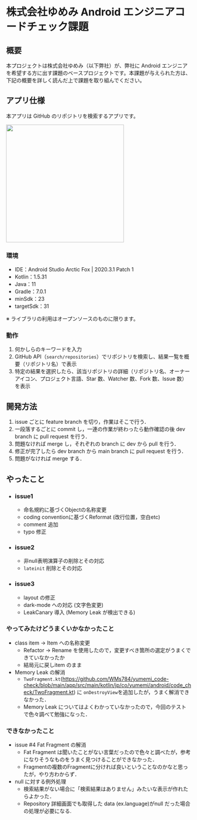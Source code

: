 # 株式会社ゆめみ Android エンジニアコードチェック課題

## 概要

本プロジェクトは株式会社ゆめみ（以下弊社）が、弊社に Android エンジニアを希望する方に出す課題のベースプロジェクトです。本課題が与えられた方は、下記の概要を詳しく読んだ上で課題を取り組んでください。

## アプリ仕様

本アプリは GitHub のリポジトリを検索するアプリです。

<img src="docs/app.gif" width="320">

### 環境

- IDE：Android Studio Arctic Fox | 2020.3.1 Patch 1
- Kotlin：1.5.31
- Java：11
- Gradle：7.0.1
- minSdk：23
- targetSdk：31

※ ライブラリの利用はオープンソースのものに限ります。

### 動作

1. 何かしらのキーワードを入力
2. GitHub API（`search/repositories`）でリポジトリを検索し、結果一覧を概要（リポジトリ名）で表示
3. 特定の結果を選択したら、該当リポジトリの詳細（リポジトリ名、オーナーアイコン、プロジェクト言語、Star 数、Watcher 数、Fork 数、Issue 数）を表示

## 開発方法
1. issue ごとに feature branch を切り，作業はそこで行う．
2. 一段落するごとに commit し，一連の作業が終わったら動作確認の後 dev branch に pull request を行う．
3. 問題なければ merge し，それぞれの branch に dev から pull を行う．
4. 修正が完了したら dev branch から main branch に pull request を行う． 
5. 問題がなければ merge する．

## やったこと
- ### issue1
  - 命名規約に基づくObjectの名称変更
  - coding conventionに基づくReformat (改行位置，空白etc)
  - comment 追加
  - typo 修正 
- ### issue2
  - 非null表明演算子の削除とその対応
  - `lateinit` 削除とその対応
- ### issue3
  - layout の修正
  - dark-mode への対応 (文字色変更)
  - LeakCanary 導入 (Memory Leak が検出できる)  

### やってみたけどうまくいかなかったこと
- class item -> Item への名称変更
  - Refactor -> Rename を使用したので，変更すべき箇所の選定がうまくできていなかったか
  - 結局元に戻しitem のまま  
- Memory Leak の解消
  - `TwoFragment.kt`(https://github.com/WMs784/yumemi_code-check/blob/main/app/src/main/kotlin/jp/co/yumemi/android/code_check/TwoFragment.kt) に
    `onDestroyView`を追加したが，うまく解消できなかった．
  - Memory Leak についてはよくわかっていなかったので，今回のテストで色々調べて勉強になった．

### できなかったこと
- issue #4 Fat Fragment の解消
  - Fat Fragment は聞いたことがない言葉だったので色々と調べたが，参考になりそうなものをうまく見つけることができなかった．
  - Fragmentの複数のFragmentに分ければ良いということなのかなと思ったが，やり方わからず．
- null に対する例外処理
  - 検索結果がない場合に「検索結果はありません」みたいな表示が作れたらよかった．
  - Repository 詳細画面でも取得した data (ex.language)がnull だった場合の処理が必要になる.
    